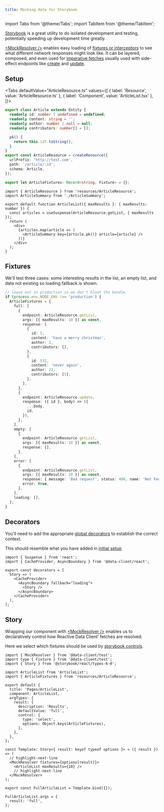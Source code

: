 ```yaml
---
title: Mocking data for Storybook
---
```


import Tabs from '@theme/Tabs';
import TabItem from '@theme/TabItem';

[Storybook](https://storybook.js.org/) is a great utility to do isolated development and
testing, potentially speeding up development time greatly.

[&lt;MockResolver /\>](../api/MockResolver.md) enables easy loading of [fixtures or interceptors](../api/Fixtures.md) to see what
different network responses might look like. It can be layered, composed, and even used
for [imperative fetches](../api/Controller.md#fetch) usually used with side-effect endpoints like [create](/rest/api/createResource#create) and [update](/rest/api/createResource#update).

## Setup

<Tabs
defaultValue="ArticleResource.ts"
values={[
{ label: 'Resource', value: 'ArticleResource.ts' },
{ label: 'Component', value: 'ArticleList.tsx' },
]}>
<TabItem value="ArticleResource.ts">

```typescript title="ArticleResource.ts"
export class Article extends Entity {
  readonly id: number | undefined = undefined;
  readonly content: string = '';
  readonly author: number | null = null;
  readonly contributors: number[] = [];

  pk() {
    return this.id?.toString();
  }
}
export const ArticleResource = createResource({
  urlPrefix: 'http://test.com',
  path: '/article/:id',
  schema: Article,
});

export let ArticleFixtures: Record<string, Fixture> = {};
```

</TabItem>
<TabItem value="ArticleList.tsx">

```tsx title="ArticleList.tsx"
import { ArticleResource } from 'resources/ArticleResource';
import ArticleSummary from './ArticleSummary';

export default function ArticleList({ maxResults }: { maxResults: number }) {
  const articles = useSuspense(ArticleResource.getList, { maxResults });
  return (
    <div>
      {articles.map(article => (
        <ArticleSummary key={article.pk()} article={article} />
      ))}
    </div>
  );
}
```

</TabItem>
</Tabs>

## Fixtures

We'll test three cases: some interesting results in the list, an empty list, and data not
existing so loading fallback is shown.

```typescript title="ArticleResource.ts"
// leave out in production so we don't bloat the bundle
if (process.env.NODE_ENV !== 'production') {
  ArticleFixtures = {
    full: [
      {
        endpoint: ArticleResource.getList,
        args: [{ maxResults: 10 }] as const,
        response: [
          {
            id: 5,
            content: 'have a merry christmas',
            author: 2,
            contributors: [],
          },
          {
            id: 532,
            content: 'never again',
            author: 23,
            contributors: [5],
          },
        ],
      },
      {
        endpoint: ArticleResource.update,
        response: ({ id }, body) => ({
          ...body,
          id,
        }),
      },
    ],
    empty: [
      {
        endpoint: ArticleResource.getList,
        args: [{ maxResults: 10 }] as const,
        response: [],
      },
    ],
    error: [
      {
        endpoint: ArticleResource.getList,
        args: [{ maxResults: 10 }] as const,
        response: { message: 'Bad request', status: 400, name: 'Not Found' },
        error: true,
      },
    ],
    loading: [],
  };
}
```

## Decorators

You'll need to add the appropriate [global decorators](https://storybook.js.org/docs/react/writing-stories/decorators#global-decorators) to establish the correct context.

This should resemble what you have added in [initial setup](../getting-started/installation#add-provider-at-top-level-component)

```tsx title=".storybook/preview.tsx"
import { Suspense } from 'react';
import { CacheProvider, AsyncBoundary } from '@data-client/react';

export const decorators = [
  Story => (
    <CacheProvider>
      <AsyncBoundary fallback="loading">
        <Story />
      </AsyncBoundary>
    </CacheProvider>
  ),
];
```

## Story

Wrapping our component with [&lt;MockResolver /\>](../api/MockResolver.md) enables us to declaratively
control how Reactive Data Client' fetches are resolved.

Here we select which fixtures should be used by [storybook controls](https://storybook.js.org/docs/react/essentials/controls).

```tsx title="ArticleList.stories.tsx"
import { MockResolver } from '@data-client/test';
import type { Fixture } from '@data-client/test';
import { Story } from '@storybook/react/types-6-0';

import ArticleList from 'ArticleList';
import { ArticleFixtures } from 'resources/ArticleResource';

export default {
  title: 'Pages/ArticleList',
  component: ArticleList,
  argTypes: {
    result: {
      description: 'Results',
      defaultValue: 'full',
      control: {
        type: 'select',
        options: Object.keys(ArticleFixtures),
      },
    },
  },
};

const Template: Story<{ result: keyof typeof options }> = ({ result }) => (
  // highlight-next-line
  <MockResolver fixtures={options[result]}>
    <ArticleList maxResults={10} />
    // highlight-next-line
  </MockResolver>
);

export const FullArticleList = Template.bind({});

FullArticleList.args = {
  result: 'full',
};
```
